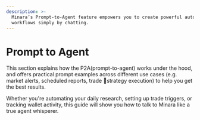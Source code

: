 ```yaml
---
description: >-
  Minara’s Prompt-to-Agent feature empowers you to create powerful automated
  workflows simply by chatting.
---
```


# Prompt to Agent

This section explains how the P2A(prompt-to-agent) works under the hood, and offers practical prompt examples across different use cases (e.g. market alerts, scheduled reports, trade strategy execution) to help you get the best results.

Whether you're automating your daily research, setting up trade triggers, or tracking wallet activity, this guide will show you how to talk to Minara like a true agent whisperer.
